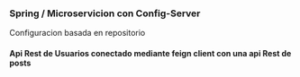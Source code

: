 <h3 text=center>Spring / Microservicion con Config-Server </h3>
<p  text=center>Configuracion basada en repositorio</p>
<h4  text=center>Api Rest de Usuarios conectado mediante feign client con una api Rest de posts </h4>

